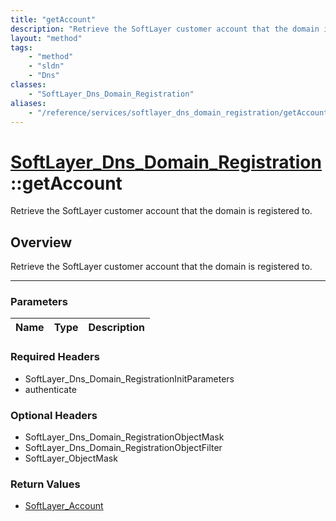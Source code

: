 ```yaml
---
title: "getAccount"
description: "Retrieve the SoftLayer customer account that the domain is registered to."
layout: "method"
tags:
    - "method"
    - "sldn"
    - "Dns"
classes:
    - "SoftLayer_Dns_Domain_Registration"
aliases:
    - "/reference/services/softlayer_dns_domain_registration/getAccount"
---
```

# [SoftLayer_Dns_Domain_Registration](/reference/services/SoftLayer_Dns_Domain_Registration)::getAccount


Retrieve the SoftLayer customer account that the domain is registered to.


## Overview 
Retrieve the SoftLayer customer account that the domain is registered to.

-----

### Parameters 
|Name | Type | Description |
| --- | --- | --- |


### Required Headers
* SoftLayer_Dns_Domain_RegistrationInitParameters
* authenticate


### Optional Headers
* SoftLayer_Dns_Domain_RegistrationObjectMask
* SoftLayer_Dns_Domain_RegistrationObjectFilter
* SoftLayer_ObjectMask

### Return Values
* <a href='/reference/datatypes/SoftLayer_Account'>SoftLayer_Account </a>





